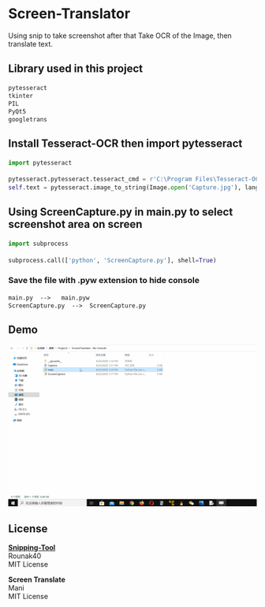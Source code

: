 # Screen-Translator
Using snip to take screenshot after that Take OCR of the Image, then translate text.

## Library used in this project
```
pytesseract
tkinter
PIL
PyQt5
googletrans
```

## Install Tesseract-OCR then import pytesseract 
```python
import pytesseract

pytesseract.pytesseract.tesseract_cmd = r'C:\Program Files\Tesseract-OCR\tesseract'
self.text = pytesseract.image_to_string(Image.open('Capture.jpg'), lang=self.lang)
```

## Using ScreenCapture.py in main.py to select screenshot area on screen
```python
import subprocess 

subprocess.call(['python', 'ScreenCapture.py'], shell=True)
```
### Save the file with .pyw extension to hide console
```
main.py  -->   main.pyw
ScreenCapture.py  -->  ScreenCapture.py
```

## Demo
![alt text](https://raw.githubusercontent.com/infinyte7/Screen-Translator/master/ScreenTranslate_demo.gif)

## License
<b>[Snipping-Tool](https://github.com/Rounak40/Snipping-Tool)</b>
<br>Rounak40
<br>MIT License 

<b>Screen Translate</b>
<br>Mani
<br>MIT License
